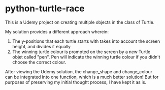 # python-turtle-race

This is a Udemy project on creating multiple objects in the class of Turtle.

My solution provides a different approach wherein:
1. The y-positions that each turtle starts with takes into account the screen height, and divides it equally
2. The winning turtle colour is prompted on the screen by a new Turtle objet called "pen".
   Pen will indicate the winning turtle colour if you didn't choose the correct colour.

After viewing the Udemy solution, the change_shape and change_colour can be integrated into one function, which
is a much better solution! But for purposes of preserving my initial thought process, I have kept it as is.